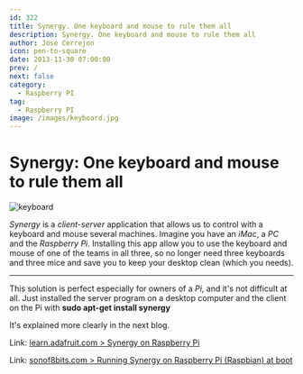 ```yaml
---
id: 322
title: Synergy. One keyboard and mouse to rule them all
description: Synergy. One keyboard and mouse to rule them all
author: Jose Cerrejon
icon: pen-to-square
date: 2013-11-30 07:00:00
prev: /
next: false
category:
  - Raspberry PI
tag:
  - Raspberry PI
image: /images/keyboard.jpg
---
```


# Synergy: One keyboard and mouse to rule them all

![keyboard](/images/keyboard.jpg)

*Synergy* is a *client-server* application that allows us to control with a keyboard and mouse several machines. Imagine you have an *iMac*, a *PC* and the *Raspberry Pi*. Installing this app allow you to use the keyboard and mouse of one of the teams in all three, so no longer need three keyboards and three mice and save you to keep your desktop clean (which you needs).

- - -
This solution is perfect especially for owners of a *Pi*, and it's not difficult at all. Just installed the server program on a desktop computer and the client on the Pi with **sudo apt-get install synergy**

It's explained more clearly in the next blog.

Link: [learn.adafruit.com > Synergy on Raspberry Pi](http://learn.adafruit.com/synergy-on-raspberry-pi?view=all)

Link: [sonof8bits.com > Running Synergy on Raspberry Pi (Raspbian) at boot](http://sonof8bits.com/running-synergy-on-raspberry-pi-raspbian-at-boot/2013/09)